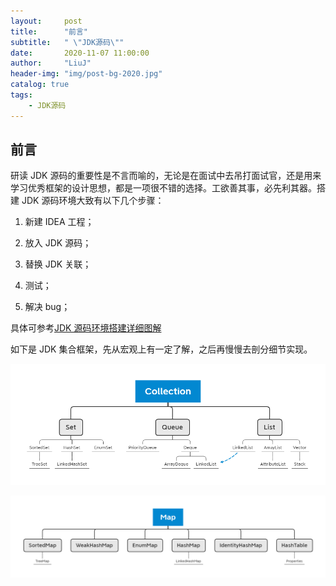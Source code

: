 ```yaml
---
layout:     post
title:      "前言"
subtitle:   " \"JDK源码\""
date:       2020-11-07 11:00:00
author:     "LiuJ"
header-img: "img/post-bg-2020.jpg"
catalog: true
tags:
    - JDK源码
---
```


## 前言

研读 JDK 源码的重要性是不言而喻的，无论是在面试中去吊打面试官，还是用来学习优秀框架的设计思想，都是一项很不错的选择。工欲善其事，必先利其器。搭建 JDK 源码环境大致有以下几个步骤：

1. 新建 IDEA 工程；

2. 放入 JDK 源码；

3. 替换 JDK 关联；

4. 测试；

5. 解决 bug；

具体可参考[JDK 源码环境搭建详细图解](https://universtar.gitee.io/2020/04/07/Java%E6%BA%90%E7%A0%81%E9%98%85%E8%AF%BB%E7%8E%AF%E5%A2%83%E6%90%AD%E5%BB%BA/)

如下是 JDK 集合框架，先从宏观上有一定了解，之后再慢慢去剖分细节实现。

![](https://raw.githubusercontent.com/Millione/pb/master/img/Collection.png)

![](https://raw.githubusercontent.com/Millione/pb/master/img/Map.png)
